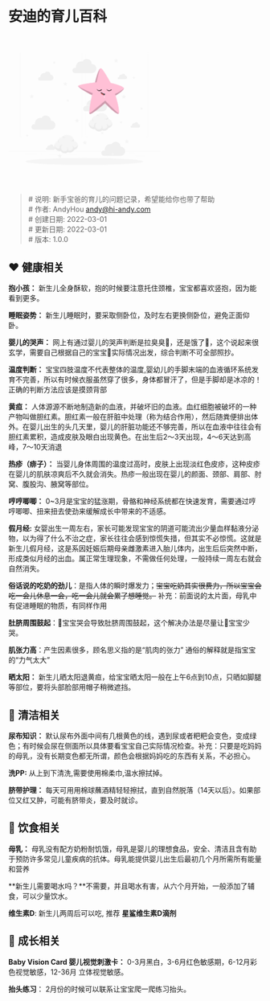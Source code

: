 # 安迪的育儿百科

<svg width="60%" height="60%" class="animated" id="freepik_stories-sleeping-baby" xmlns="http://www.w3.org/2000/svg" viewBox="0 0 500 500" version="1.1" xmlns:xlink="http://www.w3.org/1999/xlink" xmlns:svgjs="http://svgjs.com/svgjs"><style>svg#freepik_stories-sleeping-baby:not(.animated) .animable {opacity: 0;}svg#freepik_stories-sleeping-baby.animated #freepik--background-complete--inject-41 {animation: 1.5s Infinite  linear floating;animation-delay: 0s;}svg#freepik_stories-sleeping-baby.animated #freepik--Space--inject-41 {animation: 1s 1 forwards cubic-bezier(.36,-0.01,.5,1.38) slideDown;animation-delay: 0s;}svg#freepik_stories-sleeping-baby.animated #freepik--Star--inject-41 {animation: 1.5s Infinite  linear floating;animation-delay: 0s;}svg#freepik_stories-sleeping-baby.animated #freepik--Moon--inject-41 {animation: 1s 1 forwards cubic-bezier(.36,-0.01,.5,1.38) slideLeft;animation-delay: 0s;}svg#freepik_stories-sleeping-baby.animated #freepik--Character--inject-41 {animation: 1s 1 forwards cubic-bezier(.36,-0.01,.5,1.38) slideDown;animation-delay: 0s;}            @keyframes floating {                0% {                    opacity: 1;                    transform: translateY(0px);                }                50% {                    transform: translateY(-10px);                }                100% {                    opacity: 1;                    transform: translateY(0px);                }            }                    @keyframes slideDown {                0% {                    opacity: 0;                    transform: translateY(-30px);                }                100% {                    opacity: 1;                    transform: translateY(0);                }            }                    @keyframes slideLeft {                0% {                    opacity: 0;                    transform: translateX(-30px);                }                100% {                    opacity: 1;                    transform: translateX(0);                }            }        </style><g id="freepik--background-complete--inject-41" class="animable" style="transform-origin: 250px 229.91px;"><rect y="382.4" width="500" height="0.25" style="fill: rgb(235, 235, 235); transform-origin: 250px 382.525px;" id="elv32i4svbl3q" class="animable"></rect><rect x="416.78" y="398.49" width="33.12" height="0.25" style="fill: rgb(235, 235, 235); transform-origin: 433.34px 398.615px;" id="elu9rfum9oaxd" class="animable"></rect><rect x="322.53" y="401.21" width="8.69" height="0.25" style="fill: rgb(235, 235, 235); transform-origin: 326.875px 401.335px;" id="el8ekxbw4jhcr" class="animable"></rect><rect x="396.59" y="389.21" width="19.19" height="0.25" style="fill: rgb(235, 235, 235); transform-origin: 406.185px 389.335px;" id="elv9a9i13jzo" class="animable"></rect><rect x="52.46" y="390.89" width="43.19" height="0.25" style="fill: rgb(235, 235, 235); transform-origin: 74.055px 391.015px;" id="el72n6dzr824c" class="animable"></rect><rect x="104.56" y="390.89" width="6.33" height="0.25" style="fill: rgb(235, 235, 235); transform-origin: 107.725px 391.015px;" id="elms4fnp3s33i" class="animable"></rect><rect x="131.47" y="395.11" width="93.68" height="0.25" style="fill: rgb(245, 245, 245); transform-origin: 178.31px 395.235px;" id="elst0pprrw0wq" class="animable"></rect><path d="M237,337.8H43.91a5.71,5.71,0,0,1-5.7-5.71V60.66A5.71,5.71,0,0,1,43.91,55H237a5.71,5.71,0,0,1,5.71,5.71V332.09A5.71,5.71,0,0,1,237,337.8ZM43.91,55.2a5.46,5.46,0,0,0-5.45,5.46V332.09a5.46,5.46,0,0,0,5.45,5.46H237a5.47,5.47,0,0,0,5.46-5.46V60.66A5.47,5.47,0,0,0,237,55.2Z" style="fill: rgb(235, 235, 235); transform-origin: 140.46px 196.4px;" id="elcd0vjtny7de" class="animable"></path><path d="M453.31,337.8H260.21a5.72,5.72,0,0,1-5.71-5.71V60.66A5.72,5.72,0,0,1,260.21,55h193.1A5.71,5.71,0,0,1,459,60.66V332.09A5.71,5.71,0,0,1,453.31,337.8ZM260.21,55.2a5.47,5.47,0,0,0-5.46,5.46V332.09a5.47,5.47,0,0,0,5.46,5.46h193.1a5.47,5.47,0,0,0,5.46-5.46V60.66a5.47,5.47,0,0,0-5.46-5.46Z" style="fill: rgb(235, 235, 235); transform-origin: 356.75px 196.4px;" id="elje26znblygq" class="animable"></path><path d="M210.58,117.08a8.82,8.82,0,0,1,11.35-8.45,18.45,18.45,0,0,1-.2-2.7,18.67,18.67,0,0,1,18.68-18.67,18.47,18.47,0,0,1,3.43.32,16.32,16.32,0,0,1,30.26,8.25l.28,0a15,15,0,1,1,0,30.08H219.15A8.81,8.81,0,0,1,210.58,117.08Z" style="fill: rgb(240, 240, 240); transform-origin: 250px 102.827px;" id="el15xfgei5hxf" class="animable"></path><path d="M305.59,389.21a8.82,8.82,0,0,1,11.35-8.45,18.62,18.62,0,0,1,21.91-21.05A16.31,16.31,0,0,1,369.11,368l.27,0a15,15,0,0,1,0,30.08H314.16A8.81,8.81,0,0,1,305.59,389.21Z" style="fill: rgb(240, 240, 240); transform-origin: 345.005px 374.965px;" id="elzqztjbq2d5k" class="animable"></path><path d="M75.69,303A8.79,8.79,0,0,1,87,294.51a18.66,18.66,0,0,1,18.47-21.38,18.49,18.49,0,0,1,3.44.32,16.32,16.32,0,0,1,30.26,8.25h.27a15,15,0,1,1,0,30.08H84.25v0A8.81,8.81,0,0,1,75.69,303Z" style="fill: rgb(240, 240, 240); transform-origin: 115.085px 288.697px;" id="elrrh3lmso8t8" class="animable"></path><path d="M245.85,242.94a8.82,8.82,0,0,1,11.35-8.45,18.45,18.45,0,0,1-.2-2.7,18.67,18.67,0,0,1,22.11-18.35,16.32,16.32,0,0,1,30.26,8.25l.27,0a15,15,0,1,1,0,30.08H254.42A8.81,8.81,0,0,1,245.85,242.94Z" style="fill: rgb(240, 240, 240); transform-origin: 285.265px 228.687px;" id="elifztivq9o8" class="animable"></path><path d="M97.78,144.81a5.63,5.63,0,0,1,5.63-5.62,5.82,5.82,0,0,1,1.62.23,10.92,10.92,0,0,1-.13-1.73,11.92,11.92,0,0,1,11.92-11.92,12.33,12.33,0,0,1,2.2.21,10.42,10.42,0,0,1,19.32,5.27h.17a9.6,9.6,0,1,1,0,19.2H103.25A5.64,5.64,0,0,1,97.78,144.81Z" style="fill: rgb(240, 240, 240); transform-origin: 122.95px 135.714px;" id="elml31w0s6m8k" class="animable"></path><path d="M359.54,142.7a3.44,3.44,0,0,1,3.44-3.45,3.53,3.53,0,0,1,1,.14,7.28,7.28,0,0,1,8.57-8.23,6.38,6.38,0,0,1,11.84,3.22h.11a5.88,5.88,0,0,1,0,11.76h-21.6A3.44,3.44,0,0,1,359.54,142.7Z" style="fill: rgb(240, 240, 240); transform-origin: 374.956px 137.11px;" id="el2ok8saiyyv" class="animable"></path><path d="M123,375.24a3.44,3.44,0,0,1,3.45-3.44,3.64,3.64,0,0,1,1,.14,7.28,7.28,0,0,1,7.22-8.36,6.72,6.72,0,0,1,1.35.13,6.38,6.38,0,0,1,11.83,3.22h.11a5.88,5.88,0,1,1,0,11.76H126.3A3.44,3.44,0,0,1,123,375.24Z" style="fill: rgb(240, 240, 240); transform-origin: 138.42px 369.668px;" id="el65r2nrnsg5g" class="animable"></path><path d="M402.05,302.2a3.45,3.45,0,0,1,3.45-3.45,3.21,3.21,0,0,1,1,.15,7.45,7.45,0,0,1-.08-1.06,7.28,7.28,0,0,1,8.65-7.18,6.38,6.38,0,0,1,11.84,3.23h.1a5.89,5.89,0,1,1,0,11.77H405.4A3.44,3.44,0,0,1,402.05,302.2Z" style="fill: rgb(240, 240, 240); transform-origin: 417.596px 296.622px;" id="ellfxy3h0wu2m" class="animable"></path><polygon points="187.34 154.05 189.55 158.52 194.49 159.24 190.92 162.72 191.76 167.64 187.34 165.32 182.93 167.64 183.77 162.72 180.2 159.24 185.14 158.52 187.34 154.05" style="fill: rgb(245, 245, 245); transform-origin: 187.345px 160.845px;" id="elx46m495n0l" class="animable"></polygon><polygon points="380.03 196.2 382.24 200.67 387.18 201.39 383.61 204.87 384.45 209.79 380.03 207.47 375.61 209.79 376.46 204.87 372.88 201.39 377.82 200.67 380.03 196.2" style="fill: rgb(245, 245, 245); transform-origin: 380.03px 202.995px;" id="el91t7357pbcl" class="animable"></polygon><polygon points="273.23 167.23 275.44 171.7 280.38 172.42 276.8 175.9 277.65 180.82 273.23 178.5 268.81 180.82 269.66 175.9 266.08 172.42 271.02 171.7 273.23 167.23" style="fill: rgb(245, 245, 245); transform-origin: 273.23px 174.025px;" id="elgplrk0ghn1n" class="animable"></polygon><polygon points="389.72 343.46 391.93 347.94 396.87 348.66 393.3 352.14 394.14 357.06 389.72 354.74 385.31 357.06 386.15 352.14 382.58 348.66 387.51 347.94 389.72 343.46" style="fill: rgb(245, 245, 245); transform-origin: 389.725px 350.26px;" id="elyhd4w30m0vf" class="animable"></polygon><polygon points="251.64 347.4 253.85 351.88 258.79 352.6 255.22 356.08 256.06 361 251.64 358.67 247.23 361 248.07 356.08 244.5 352.6 249.44 351.88 251.64 347.4" style="fill: rgb(245, 245, 245); transform-origin: 251.645px 354.2px;" id="elruywbn9u32" class="animable"></polygon><polygon points="168.92 391.23 171.13 395.7 176.07 396.42 172.49 399.9 173.34 404.82 168.92 402.5 164.5 404.82 165.35 399.9 161.77 396.42 166.71 395.7 168.92 391.23" style="fill: rgb(245, 245, 245); transform-origin: 168.92px 398.025px;" id="elmo2es5z9tn8" class="animable"></polygon><polygon points="225.74 275.25 227.95 279.72 232.88 280.44 229.31 283.92 230.16 288.84 225.74 286.52 221.32 288.84 222.16 283.92 218.59 280.44 223.53 279.72 225.74 275.25" style="fill: rgb(245, 245, 245); transform-origin: 225.735px 282.045px;" id="ellmvcao7h6l" class="animable"></polygon><polygon points="76.62 195.24 78.83 199.71 83.77 200.43 80.2 203.91 81.04 208.83 76.62 206.51 72.21 208.83 73.05 203.91 69.48 200.43 74.42 199.71 76.62 195.24" style="fill: rgb(245, 245, 245); transform-origin: 76.625px 202.035px;" id="ellaidkf52all" class="animable"></polygon><polygon points="354.44 77.61 356.64 82.08 361.58 82.8 358.01 86.29 358.85 91.2 354.44 88.88 350.02 91.2 350.86 86.29 347.29 82.8 352.23 82.08 354.44 77.61" style="fill: rgb(245, 245, 245); transform-origin: 354.435px 84.405px;" id="el8qibyqnw053" class="animable"></polygon><polygon points="150.58 86.05 152.03 88.98 155.26 89.45 152.92 91.73 153.47 94.95 150.58 93.43 147.69 94.95 148.25 91.73 145.91 89.45 149.14 88.98 150.58 86.05" style="fill: rgb(245, 245, 245); transform-origin: 150.585px 90.5px;" id="elsrvsnqoz1f" class="animable"></polygon><polygon points="310.67 121.88 312.12 124.81 315.35 125.28 313.01 127.56 313.56 130.78 310.67 129.25 307.78 130.78 308.33 127.56 306 125.28 309.23 124.81 310.67 121.88" style="fill: rgb(245, 245, 245); transform-origin: 310.675px 126.33px;" id="elq3bnaludvym" class="animable"></polygon><polygon points="412.81 136.26 414.26 139.19 417.49 139.66 415.15 141.94 415.71 145.16 412.81 143.64 409.92 145.16 410.48 141.94 408.14 139.66 411.37 139.19 412.81 136.26" style="fill: rgb(245, 245, 245); transform-origin: 412.815px 140.71px;" id="elt0pv8og3xbh" class="animable"></polygon><polygon points="438.23 237.88 439.68 240.81 442.91 241.28 440.57 243.56 441.12 246.78 438.23 245.26 435.34 246.78 435.89 243.56 433.55 241.28 436.79 240.81 438.23 237.88" style="fill: rgb(245, 245, 245); transform-origin: 438.23px 242.33px;" id="ella5evnd76mk" class="animable"></polygon><polygon points="308.91 318.19 310.36 321.12 313.59 321.59 311.25 323.87 311.8 327.09 308.91 325.57 306.02 327.09 306.57 323.87 304.23 321.59 307.46 321.12 308.91 318.19" style="fill: rgb(245, 245, 245); transform-origin: 308.91px 322.64px;" id="el9sp4kk0tkbr" class="animable"></polygon><polygon points="261.69 226.55 263.13 229.48 266.37 229.95 264.03 232.23 264.58 235.45 261.69 233.93 258.8 235.45 259.35 232.23 257.01 229.95 260.24 229.48 261.69 226.55" style="fill: rgb(245, 245, 245); transform-origin: 261.69px 231px;" id="elnogh5nzmpeg" class="animable"></polygon><polygon points="343.48 386.95 344.93 389.88 348.16 390.35 345.82 392.63 346.37 395.85 343.48 394.33 340.59 395.85 341.14 392.63 338.8 390.35 342.03 389.88 343.48 386.95" style="fill: rgb(245, 245, 245); transform-origin: 343.48px 391.4px;" id="elg3vx5t0dsxb" class="animable"></polygon><polygon points="370.42 282.78 371.86 285.71 375.09 286.18 372.75 288.46 373.31 291.68 370.42 290.16 367.52 291.68 368.08 288.46 365.74 286.18 368.97 285.71 370.42 282.78" style="fill: rgb(245, 245, 245); transform-origin: 370.415px 287.23px;" id="el5mdy16viown" class="animable"></polygon><polygon points="195.33 211.35 196.77 214.28 200 214.75 197.67 217.03 198.22 220.25 195.33 218.73 192.44 220.25 192.99 217.03 190.65 214.75 193.88 214.28 195.33 211.35" style="fill: rgb(245, 245, 245); transform-origin: 195.325px 215.8px;" id="el7hu0wdf8do" class="animable"></polygon><polygon points="61.68 326.49 63.13 329.41 66.36 329.88 64.02 332.16 64.57 335.38 61.68 333.86 58.79 335.38 59.34 332.16 57 329.88 60.24 329.41 61.68 326.49" style="fill: rgb(245, 245, 245); transform-origin: 61.68px 330.935px;" id="elbtrhltax91o" class="animable"></polygon></g><g id="freepik--Shadow--inject-41" class="animable" style="transform-origin: 250px 416.24px;"><ellipse id="freepik--path--inject-41" cx="250" cy="416.24" rx="193.89" ry="11.32" style="fill: rgb(245, 245, 245); transform-origin: 250px 416.24px;" class="animable"></ellipse></g><g id="freepik--Space--inject-41" class="animable" style="transform-origin: 250.941px 245.505px;"><path d="M444.68,211q0,6.6-.44,13.34c-3.39,48.14-26.52,99.69-72.15,132.78a168.15,168.15,0,0,1-14.92,9.68c-35.58,20.54-82.57,30.71-141.92,22.78-115.77-15.46-159.73-98.17-158-160.21,1-36.25,17.59-65.45,44.55-70.05C147,151.55,138.8,178,194,178q5.55,0,12-.36c31.78-1.86,48.28-29.62,71.94-51.7,17.11-16,38-29,71.07-27h0a149.08,149.08,0,0,1,31.79,5.65C422,116.16,444.43,160.47,444.68,211Z" style="fill: rgb(38, 50, 56); transform-origin: 250.941px 245.505px;" id="elxduf2w9kjpc" class="animable"></path><g id="elzz46d2jnlif"><path d="M372.09,359.15a168.15,168.15,0,0,1-14.92,9.68c-8.4-6.94-16.73-14-25.91-19.84-12-7.66-25.59-13.78-39.73-16.12-12.8-2.12-27.08-1.14-37.87-9.6-14.53-11.4-10.53-34.65-19.5-50.79-5.75-10.34-16.64-17-28-20.34S182.8,248.48,171,248c-38.33-1.45-77.67-4.61-113.74-16.63,1-36.25,17.59-65.45,44.55-70.05C147,153.62,138.8,180,194,180.08c28.28,13,58.47,23.18,84.72,39.82,12.78,8.1,24.82,18,32.69,30.9s11.09,29.29,5.8,43.47c-.56,1.51-1.22,3-1.85,4.53-1.43,3.41-2.72,6.85-2.47,10.48.48,6.89,6.25,12.06,11.67,16.33A546.9,546.9,0,0,0,372.09,359.15Z" style="fill: rgb(255, 255, 255); isolation: isolate; opacity: 0.2; transform-origin: 214.675px 264.371px;" class="animable" id="elk7qmi3uhyp9"></path></g><g id="elldqqnvm15fe"><path d="M444.68,213q0,6.6-.44,13.34a60.48,60.48,0,0,1-12-6c-11.17-7.17-20.47-17-31.67-24.1-8-5.12-17.1-9.21-26.55-10.78-8.55-1.41-18.1-.76-25.31-6.41-9.7-7.62-7-23.16-13-33.94-3.84-6.91-11.12-11.39-18.71-13.6s-15.61-2.44-23.52-2.74c-5.15-.2-10.32-.44-15.5-.76,17.11-16,38-29,71.07-27.05h0a165.75,165.75,0,0,1,16.39,9c8.54,5.41,16.59,12,21.85,20.65s7.41,19.57,3.88,29.05c-.38,1-.82,2-1.24,3a15.67,15.67,0,0,0-1.65,7c.32,4.6,4.18,8.06,7.8,10.91A367.38,367.38,0,0,0,444.68,213Z" style="fill: rgb(255, 255, 255); isolation: isolate; opacity: 0.2; transform-origin: 361.33px 163.553px;" class="animable" id="eln5lahfvgayf"></path></g><g id="el7ccjvdgytog"><path d="M79.86,281.45a3.81,3.81,0,1,0-4.49,3A3.81,3.81,0,0,0,79.86,281.45Z" style="fill: rgb(255, 255, 255); isolation: isolate; opacity: 0.2; transform-origin: 76.1216px 280.715px;" class="animable" id="eljnfbznayy8r"></path></g><g id="elbnlpy110ug"><path d="M78,281.07a1.9,1.9,0,1,0-2.25,1.48A1.91,1.91,0,0,0,78,281.07Z" style="fill: rgb(255, 255, 255); isolation: isolate; opacity: 0.2; transform-origin: 76.1384px 280.689px;" class="animable" id="eltrxs2vslmt"></path></g><g id="elrz0x22giujk"><path d="M107.17,184.74a3.81,3.81,0,1,0-4.49,3A3.81,3.81,0,0,0,107.17,184.74Z" style="fill: rgb(255, 255, 255); isolation: isolate; opacity: 0.2; transform-origin: 103.432px 184.005px;" class="animable" id="elgvbwl8nf1hb"></path></g><g id="el43w1ui9k5w1"><path d="M105.3,184.36a1.9,1.9,0,1,0-2.24,1.48A1.91,1.91,0,0,0,105.3,184.36Z" style="fill: rgb(255, 255, 255); isolation: isolate; opacity: 0.2; transform-origin: 103.439px 183.977px;" class="animable" id="elb6ujn0km67j"></path></g><g id="el5qt5ou0k71a"><path d="M365,300.74a3.81,3.81,0,1,0-4.49,3A3.81,3.81,0,0,0,365,300.74Z" style="fill: rgb(255, 255, 255); isolation: isolate; opacity: 0.2; transform-origin: 361.262px 300.005px;" class="animable" id="elohjri3dk15h"></path></g><g id="elqnm0742hdab"><path d="M363.16,300.36a1.9,1.9,0,1,0-2.24,1.49A1.89,1.89,0,0,0,363.16,300.36Z" style="fill: rgb(255, 255, 255); isolation: isolate; opacity: 0.2; transform-origin: 361.297px 299.989px;" class="animable" id="eltmjetwgfjqc"></path></g><g id="elwa2lbl3gdvl"><path d="M262.18,241.1a3.81,3.81,0,1,0-4.49,3A3.81,3.81,0,0,0,262.18,241.1Z" style="fill: rgb(255, 255, 255); isolation: isolate; opacity: 0.2; transform-origin: 258.442px 240.365px;" class="animable" id="elug5it1hh8g"></path></g><g id="eldt6ke2v8iie"><path d="M260.31,240.72a1.9,1.9,0,1,0-2.24,1.48A1.91,1.91,0,0,0,260.31,240.72Z" style="fill: rgb(255, 255, 255); isolation: isolate; opacity: 0.2; transform-origin: 258.449px 240.337px;" class="animable" id="elhr3phhg8tn"></path></g><g id="elhtw4gtf28ze"><path d="M205.09,341.31a3.81,3.81,0,1,0-4.5,3A3.81,3.81,0,0,0,205.09,341.31Z" style="fill: rgb(255, 255, 255); isolation: isolate; opacity: 0.2; transform-origin: 201.351px 340.577px;" class="animable" id="eldzni5p3ecw6"></path></g><g id="elzots1lglgo"><path d="M203.22,340.93a1.9,1.9,0,1,0-2.25,1.48A1.91,1.91,0,0,0,203.22,340.93Z" style="fill: rgb(255, 255, 255); isolation: isolate; opacity: 0.2; transform-origin: 201.358px 340.549px;" class="animable" id="elsgultjncs9"></path></g><g id="elrd6rbtax5h"><path d="M155.21,229.44a3.81,3.81,0,1,0-4.49,3A3.81,3.81,0,0,0,155.21,229.44Z" style="fill: rgb(255, 255, 255); isolation: isolate; opacity: 0.2; transform-origin: 151.472px 228.705px;" class="animable" id="el42npx182j8d"></path></g><g id="elxnesil3pcs"><path d="M153.35,229.06a1.91,1.91,0,1,0-2.25,1.48A1.91,1.91,0,0,0,153.35,229.06Z" style="fill: rgb(255, 255, 255); isolation: isolate; opacity: 0.2; transform-origin: 151.481px 228.668px;" class="animable" id="elqvttdud5asb"></path></g><g id="elwmuq9rp2kn"><path d="M320.6,364.12a3.81,3.81,0,1,0-4.49,3A3.81,3.81,0,0,0,320.6,364.12Z" style="fill: rgb(255, 255, 255); isolation: isolate; opacity: 0.2; transform-origin: 316.862px 363.385px;" class="animable" id="elv0vhgswmdh"></path></g><g id="elr3tnjmk3w49"><path d="M318.74,363.74a1.9,1.9,0,1,0-2.25,1.49A1.9,1.9,0,0,0,318.74,363.74Z" style="fill: rgb(255, 255, 255); isolation: isolate; opacity: 0.2; transform-origin: 316.876px 363.37px;" class="animable" id="el1gm6zrvkfm"></path></g><g id="el01xkuumcnew2"><path d="M382.49,134.92a3.81,3.81,0,1,0-4.49,3A3.82,3.82,0,0,0,382.49,134.92Z" style="fill: rgb(255, 255, 255); isolation: isolate; opacity: 0.2; transform-origin: 378.752px 134.184px;" class="animable" id="elmuysuetzv1c"></path></g><g id="el3z9ssps2ikx"><path d="M380.63,134.54a1.9,1.9,0,1,0-2.25,1.48A1.91,1.91,0,0,0,380.63,134.54Z" style="fill: rgb(255, 255, 255); isolation: isolate; opacity: 0.2; transform-origin: 378.768px 134.159px;" class="animable" id="el5vtxjh4h13x"></path></g><g id="ela235y1rtlpb"><path d="M426.75,268.09a3.81,3.81,0,1,0-4.49,3A3.81,3.81,0,0,0,426.75,268.09Z" style="fill: rgb(255, 255, 255); isolation: isolate; opacity: 0.2; transform-origin: 423.012px 267.355px;" class="animable" id="elo8a32f2s5zn"></path></g><g id="eloze4908l3nh"><path d="M424.88,267.71a1.9,1.9,0,1,0-2.24,1.49A1.89,1.89,0,0,0,424.88,267.71Z" style="fill: rgb(255, 255, 255); isolation: isolate; opacity: 0.2; transform-origin: 423.017px 267.339px;" class="animable" id="elmm4s9qd8j"></path></g><g id="el1g611v7rqok"><path d="M113.15,332.27a2.31,2.31,0,1,0-2.72,1.8A2.31,2.31,0,0,0,113.15,332.27Z" style="fill: rgb(255, 255, 255); isolation: isolate; opacity: 0.2; transform-origin: 110.887px 331.806px;" class="animable" id="eldn0pf6w2m7u"></path></g><g id="eldm2xqjo3e06"><path d="M112,332a1.15,1.15,0,1,0-1.36.9A1.16,1.16,0,0,0,112,332Z" style="fill: rgb(255, 255, 255); isolation: isolate; opacity: 0.2; transform-origin: 110.872px 331.773px;" class="animable" id="elyqj0rxlxpi"></path></g><g id="elozxvu9wa2ug"><path d="M222.65,204.8a2.31,2.31,0,1,0-2.73,1.8A2.31,2.31,0,0,0,222.65,204.8Z" style="fill: rgb(255, 255, 255); isolation: isolate; opacity: 0.2; transform-origin: 220.387px 204.338px;" class="animable" id="elgfb6poav18m"></path></g><g id="elx9ncoo0pwig"><path d="M221.52,204.57a1.16,1.16,0,1,0-1.37.9A1.17,1.17,0,0,0,221.52,204.57Z" style="fill: rgb(255, 255, 255); isolation: isolate; opacity: 0.2; transform-origin: 220.384px 204.333px;" class="animable" id="elt4zz7n72djb"></path></g><g id="el7star8h6klh"><path d="M266.76,361.63a2.31,2.31,0,1,0-2.72,1.8A2.32,2.32,0,0,0,266.76,361.63Z" style="fill: rgb(255, 255, 255); isolation: isolate; opacity: 0.2; transform-origin: 264.497px 361.165px;" class="animable" id="elwfiw2rv0tcm"></path></g><g id="eljnapc7trha"><path d="M265.63,361.4a1.15,1.15,0,0,0-2.26-.46,1.15,1.15,0,1,0,2.26.46Z" style="fill: rgb(255, 255, 255); isolation: isolate; opacity: 0.2; transform-origin: 264.5px 361.17px;" class="animable" id="elnpacz4r3f5"></path></g><g id="el4hi87esqhxa"><path d="M230.86,291.17a2.31,2.31,0,1,0-2.73,1.8A2.31,2.31,0,0,0,230.86,291.17Z" style="fill: rgb(255, 255, 255); isolation: isolate; opacity: 0.2; transform-origin: 228.597px 290.708px;" class="animable" id="el1x4ihu2nzbh"></path></g><g id="ellobqmweost"><path d="M229.73,290.94a1.16,1.16,0,1,0-1.37.9A1.17,1.17,0,0,0,229.73,290.94Z" style="fill: rgb(255, 255, 255); isolation: isolate; opacity: 0.2; transform-origin: 228.594px 290.703px;" class="animable" id="elu8lvxs491fd"></path></g><g id="elm8uwnqpq0gq"><path d="M310.41,198a2.31,2.31,0,1,0-2.73,1.8A2.31,2.31,0,0,0,310.41,198Z" style="fill: rgb(255, 255, 255); isolation: isolate; opacity: 0.2; transform-origin: 308.147px 197.538px;" class="animable" id="elf3yngpxso8j"></path></g><g id="el9zruxzhfld9"><path d="M309.28,197.79a1.16,1.16,0,1,0-1.37.9A1.17,1.17,0,0,0,309.28,197.79Z" style="fill: rgb(255, 255, 255); isolation: isolate; opacity: 0.2; transform-origin: 308.144px 197.553px;" class="animable" id="el15zsiwbbg6m"></path></g><g id="elgcrlyavowx"><path d="M382.93,221.79a2.31,2.31,0,1,0-2.73,1.8A2.32,2.32,0,0,0,382.93,221.79Z" style="fill: rgb(255, 255, 255); isolation: isolate; opacity: 0.2; transform-origin: 380.667px 221.327px;" class="animable" id="elpx9sk7vd2oc"></path></g><g id="el9xqdstdnmo"><path d="M381.8,221.56a1.16,1.16,0,1,0-1.37.9A1.17,1.17,0,0,0,381.8,221.56Z" style="fill: rgb(255, 255, 255); isolation: isolate; opacity: 0.2; transform-origin: 380.664px 221.323px;" class="animable" id="el6rew3rnytod"></path></g><g id="el5iksom3vy0p"><path d="M391.46,331.12a2.31,2.31,0,1,0-2.72,1.8A2.3,2.3,0,0,0,391.46,331.12Z" style="fill: rgb(255, 255, 255); isolation: isolate; opacity: 0.2; transform-origin: 389.197px 330.657px;" class="animable" id="el2edhdj2c4xb"></path></g><g id="elx68vklq13te"><path d="M390.33,330.89a1.15,1.15,0,0,0-2.26-.46,1.15,1.15,0,1,0,2.26.46Z" style="fill: rgb(255, 255, 255); isolation: isolate; opacity: 0.2; transform-origin: 389.2px 330.66px;" class="animable" id="elb1ywt6u6r"></path></g><g id="elhvcexoxxqcj"><path d="M162.84,279.4a2.31,2.31,0,1,0-2.72,1.8A2.3,2.3,0,0,0,162.84,279.4Z" style="fill: rgb(255, 255, 255); isolation: isolate; opacity: 0.2; transform-origin: 160.577px 278.937px;" class="animable" id="elos63wahfrpo"></path></g><g id="el7msm7amb18u"><path d="M161.71,279.17a1.15,1.15,0,1,0-2.26-.46,1.17,1.17,0,0,0,.9,1.36A1.14,1.14,0,0,0,161.71,279.17Z" style="fill: rgb(255, 255, 255); isolation: isolate; opacity: 0.2; transform-origin: 160.582px 278.94px;" class="animable" id="elmvg1xcbo7h"></path></g><g id="elnz2c56laq1"><path d="M289.83,144.67a2.31,2.31,0,1,0-2.72,1.8A2.31,2.31,0,0,0,289.83,144.67Z" style="fill: rgb(255, 255, 255); isolation: isolate; opacity: 0.2; transform-origin: 287.567px 144.206px;" class="animable" id="eld4xsrqr4qxh"></path></g><g id="el5s4gynh369k"><path d="M288.7,144.44a1.15,1.15,0,0,0-2.26-.46,1.15,1.15,0,1,0,2.26.46Z" style="fill: rgb(255, 255, 255); isolation: isolate; opacity: 0.2; transform-origin: 287.57px 144.21px;" class="animable" id="eliwovhald5kp"></path></g><g id="elk42g77v1h2s"><path d="M433.29,182.42a2.31,2.31,0,1,0-2.72,1.8A2.31,2.31,0,0,0,433.29,182.42Z" style="fill: rgb(255, 255, 255); isolation: isolate; opacity: 0.2; transform-origin: 431.027px 181.956px;" class="animable" id="elek9bgyw04f6"></path></g><g id="elrgnr14elqo"><path d="M432.16,182.19a1.15,1.15,0,0,0-.9-1.36,1.17,1.17,0,0,0-1.36.9,1.15,1.15,0,0,0,2.26.46Z" style="fill: rgb(255, 255, 255); isolation: isolate; opacity: 0.2; transform-origin: 431.03px 181.961px;" class="animable" id="elw43nb6gl5oj"></path></g></g><g id="freepik--Star--inject-41" class="animable" style="transform-origin: 304.872px 185.25px;"><path d="M305.17,110.21c-9.17-2.47-19.78,46.33-19.78,46.33s-52.49,6.17-55.74,11.3,45.68,30.65,45.68,30.65-11.09,53.8-8.13,61S318,224.94,318,224.94s36.6,38.33,44.15,34.33S352.79,200,352.79,200s31.61-19.62,27-25.47c-6.95-8.73-42.94-16.33-42.94-16.33S311.74,112,305.17,110.21Z" style="fill: #FF81AE; transform-origin: 304.872px 185.222px;" id="elc1uzt24puud" class="animable"></path><g id="elhxyy0krqn3t"><path d="M275.32,198.49a.59.59,0,0,1,0,.13,1.16,1.16,0,0,0,0,.18c-.76,3.67-8,39.52-8.54,54.75a17.4,17.4,0,0,0,.47,6c3,7.24,50.83-34.59,50.83-34.59s36.6,38.34,44.14,34.33a3.23,3.23,0,0,0,1.41-2C367,246.34,352.8,200,352.8,200s25.15-15.61,27.27-23.12a2.46,2.46,0,0,0-.32-2.34c-7-8.74-42.94-16.34-42.94-16.34s-25.07-46.21-31.64-48c-1.18-.32-2.37.2-3.57,1.37-8.15,7.86-16.22,45-16.22,45s-52.47,6.17-55.73,11.3S275.32,198.49,275.32,198.49Z" style="fill: rgb(255, 255, 255); opacity: 0.5; transform-origin: 304.863px 185.25px;" class="animable" id="elipdbotoh6k"></path></g><path d="M338.7,179.27s-7.53,8.9-15.78-1c0,0,5.13,12.79,17,2.53Z" id="eldy84z3vsssq" class="animable" style="transform-origin: 331.42px 181.528px;"></path><path d="M306.36,179.23s-7.54,8.91-15.79-1c0,0,5.13,12.79,17,2.52Z" id="el3b67t1n0oxd" class="animable" style="transform-origin: 299.07px 181.486px;"></path><g id="elgq31op2q148"><path d="M352.8,200s25.15-15.61,27.27-23.12c-5.69,4.74-14.74,10.81-29,17.59Z" style="opacity: 0.2; transform-origin: 365.57px 188.44px;" class="animable" id="eldngh6ekgokj"></path></g><g id="elxv7whc5bgx"><path d="M290.48,155.43s6-32.16,11.12-43.85c-8.15,7.86-16.22,45-16.22,45Z" style="opacity: 0.2; transform-origin: 293.49px 134.08px;" class="animable" id="eli2w3peap12e"></path></g><g id="el3gbugj974m5"><path d="M266.72,253.55a17.4,17.4,0,0,0,.47,6c3,7.24,50.83-34.59,50.83-34.59s36.6,38.34,44.14,34.33a3.23,3.23,0,0,0,1.41-2l-1.14.34c-4.54-.15-43.93-41.4-43.93-41.4s-46,40.09-48.9,40.06C268.22,256.22,267.29,255.25,266.72,253.55Z" style="opacity: 0.2; transform-origin: 315.105px 238.311px;" class="animable" id="elcvasyppgzql"></path></g><g id="elyfw1ls3sg7"><path d="M275.32,198.49a.59.59,0,0,1,0,.13c1.16-4.26,1.94-6.94,1.94-6.94s-45.47-18.06-47.59-23.84C226.4,173,275.32,198.49,275.32,198.49Z" style="opacity: 0.2; transform-origin: 253.387px 183.23px;" class="animable" id="elr9fq7qs65u"></path></g><path d="M318.31,194.41c-1.14,2.35-2.09,4.75-2.09,4.75-.49-.1-1-.21-1.49-.33-6.74-1.53-9.36-4.48-10.23-7.26a8.46,8.46,0,0,1-.28-3.37A30.38,30.38,0,0,0,318.31,194.41Z" style="fill: rgb(38, 50, 56); transform-origin: 311.235px 193.68px;" id="elsf4fk3ee5t" class="animable"></path><path d="M314.73,198.83c-6.74-1.53-9.36-4.47-10.22-7.26a22.46,22.46,0,0,1,7.15,3.18A8.37,8.37,0,0,1,314.73,198.83Z" style="fill: rgb(222, 87, 83); transform-origin: 309.62px 195.2px;" id="eluviybuj6kk" class="animable"></path><path d="M314.24,198.71c2.5,1.6-.11,9,2,8.81,1.23-.14.22-2.25-.08-4.45-.2-1.51.58-3.13.09-3.91A1.39,1.39,0,0,0,314.24,198.71Z" style="fill: rgb(255, 255, 255); transform-origin: 315.538px 202.99px;" id="elzrlxistg4re" class="animable"></path></g><g id="freepik--cloud-2--inject-41" class="animable" style="transform-origin: 303.146px 287.159px;"><path d="M275.7,277A14.7,14.7,0,0,1,289,265.15a22.92,22.92,0,0,1,40.35,11.69,14.69,14.69,0,0,1,.54,28.94,16.62,16.62,0,0,1-21.47,7.7,14.67,14.67,0,0,1-23.1-4.08A16.95,16.95,0,0,1,275.7,277Z" style="fill: rgb(245, 245, 245); transform-origin: 303.306px 287.159px;" id="elo8opc5tflma" class="animable"></path><path d="M329.27,276.27a22.43,22.43,0,0,0-1.51-5.36s-2.51,5.89-10.36,4.85A11.71,11.71,0,0,0,329.27,276.27Z" style="fill: rgb(235, 235, 235); transform-origin: 323.335px 274.277px;" id="el4ftagqd3xbt" class="animable"></path><path d="M300,267.88s-2.83-4.5-7.45-6.15a22.83,22.83,0,0,0-3.53,3.42S296,264.22,300,267.88Z" style="fill: rgb(235, 235, 235); transform-origin: 294.51px 264.805px;" id="el6peueg9zfwg" class="animable"></path><path d="M281.82,283.21s-4.54-.86-4.51-10.61A14.88,14.88,0,0,0,275.7,277S276.63,283,281.82,283.21Z" style="fill: rgb(235, 235, 235); transform-origin: 278.76px 277.905px;" id="eldweewwullsc" class="animable"></path><path d="M264.5,292.9a16.91,16.91,0,0,0,20.83,16.5,14.67,14.67,0,0,0,23.1,4.08,16.62,16.62,0,0,0,21.47-7.7,14.7,14.7,0,0,0,11.88-14.43,14.22,14.22,0,0,0-.21-2.45c-.88,5.32-5.14,9.72-12.44,9.81,0,0-2.17-5-6.33-5.41a10.85,10.85,0,0,1,3.08,7.28c-.11,4.2-7.45,10.93-16.54,7.37,0,0,1.52-6.78-3.09-10.91,0,0,2.23,4.75.69,9.11s-13.61,7.9-19.15,0,1.81-18,1.81-18-7.88.81-8.4,14.06c0,0-15.13,1.83-16.09-13.84A16.91,16.91,0,0,0,264.5,292.9Z" style="fill: rgb(235, 235, 235); transform-origin: 303.14px 302.791px;" id="el2vd4re2r3gl" class="animable"></path></g><g id="freepik--Moon--inject-41" class="animable" style="transform-origin: 247.979px 264.588px;"><path d="M100.49,243.8a151.81,151.81,0,0,0,295.82,61.4,137.3,137.3,0,0,1-198-187.6A151.78,151.78,0,0,0,100.49,243.8Z" style="fill: rgb(38, 50, 56); transform-origin: 247.979px 264.588px;" id="elw8jybw71xat" class="animable"></path><g id="elz4n8rwnbu2h"><path d="M100.49,243.8a151.81,151.81,0,0,0,295.82,61.4,137.3,137.3,0,0,1-198-187.6,151.95,151.95,0,0,0-97.8,126.2Z" style="fill: rgb(255, 255, 255); opacity: 0.6; transform-origin: 247.979px 264.588px;" class="animable" id="elyyyrjk0j5ie"></path></g><g id="elpw2r66cnobp"><path d="M131.75,321.45a152.49,152.49,0,0,0,49.5,53.49,10.93,10.93,0,0,1,19,10.64,150.91,150.91,0,0,0,36.77,11.76,5.45,5.45,0,0,1,10.61,1.56l1,.11A151.37,151.37,0,0,0,303,395a5.46,5.46,0,1,1,8.75-3.75,5.52,5.52,0,0,1-.31,1.29,152.08,152.08,0,0,0,47.34-25.37,151.19,151.19,0,0,0,37.52-61.93,137.3,137.3,0,0,1-198-187.6,152.47,152.47,0,0,0-41.07,23.2A151.09,151.09,0,0,0,113.68,232q-.6,5.7-.78,11.35a10.93,10.93,0,1,1,2.81,21.06,10.65,10.65,0,0,1-2-.42,150.78,150.78,0,0,0,13.8,49.08,5.46,5.46,0,1,1,4.29,8.34ZM333.89,356a7.93,7.93,0,1,1,7.05,8.73A7.94,7.94,0,0,1,333.89,356Zm-84,8a10.94,10.94,0,1,1,9.72,12A10.93,10.93,0,0,1,249.93,364Zm-72.44-36.45a5.47,5.47,0,1,1,4.86,6A5.47,5.47,0,0,1,177.49,327.53ZM136.61,221.44a5.47,5.47,0,1,1,4.86,6A5.47,5.47,0,0,1,136.61,221.44Zm6.93,58.8a7.94,7.94,0,1,1,7.05,8.73A7.94,7.94,0,0,1,143.54,280.24Zm2.76-98.32a7.94,7.94,0,1,1,8.73-7.06A7.94,7.94,0,0,1,146.3,181.92Z" style="fill: rgb(255, 255, 255); opacity: 0.3; transform-origin: 254.6px 258.761px;" class="animable" id="eln61ph2br71m"></path></g></g><g id="freepik--Character--inject-41" class="animable" style="transform-origin: 213.416px 283.956px;"><path d="M123.64,259.57c-7.12-29.63,16.9-31.61,16.9-31.61,3.25-12,13.48-16.13,22.55-15.23,15.3-7.07,22.31,3.7,22.31,3.7,24-8.4,28,10.66,28,10.66,23.73,5.61,15.29,32.42,15.29,32.42,14.48,26.81-8.23,34.88-8.23,34.88-.11,16.9-16.45,23.14-27.36,20-.81.48-1.65,1-2.51,1.41-29.81,15.81-36.17-3.53-36.17-3.53-25.39,1.95-24.32-17.48-24.32-17.48C108.6,283.32,123.64,259.57,123.64,259.57Z" style="fill: rgb(245, 245, 245); transform-origin: 176.021px 266.17px;" id="elj1l9avwaps" class="animable"></path><path d="M133.59,259.41s7.52-.92,12.66,10.94A19.88,19.88,0,0,1,143.49,291s5.78,1.57,10-4.29c0,0,12.85,20.34-7.78,25.38a37.37,37.37,0,0,0,8.7.25s6.36,19.34,36.17,3.53c.86-.45,1.7-.93,2.51-1.41,10.9,3.1,27.25-3.14,27.36-20,0,0,22.71-8.07,8.22-34.88,0,0,4.53-14.38-2.37-24.28.85,6.6-.3,15.83-11.25,21.18-18.37,9-57-32.09-57-32.09s-7.05-.12-12,3.17c0,0,4-1.36,6.94,6.3s-8.38,27-8.38,27S138.53,257,133.59,259.41Z" style="fill: rgb(235, 235, 235); transform-origin: 183.547px 273.237px;" id="elstwi4dhmat" class="animable"></path><g id="freepik--group--inject-41" class="animable" style="transform-origin: 221.143px 283.956px;"><path d="M160.83,313.77s14.94,17.55,30.48,19.35,21.88-27.87,8.63-44.27-20.17.15-22.41,5.08S180,309.36,180,309.36l-13.54-5.05Z" style="fill: #FF81AE; transform-origin: 183.98px 307.483px;" id="elf0vj8m5yf7t" class="animable"></path><g id="elw5o1g5e1l1"><path d="M186,325.1l-3.23,3.77.54,2.06a49.76,49.76,0,0,1-9.11-5.14l2.48-.59,1.8-4.62,2.56,4.24Z" style="fill: rgb(255, 255, 255); opacity: 0.3; transform-origin: 180.1px 325.755px;" class="animable" id="el7bfnr2k16w5"></path></g><g id="elo39uchzm74"><polygon points="195.16 320.69 198.39 321.06 200.52 318.6 201.17 321.78 204.16 323.05 201.34 324.65 201.06 327.89 198.66 325.7 195.49 326.44 196.84 323.48 195.16 320.69" style="fill: rgb(255, 255, 255); opacity: 0.3; transform-origin: 199.66px 323.245px;" class="animable" id="elixvc4kklhwf"></polygon></g><g id="ela6otemdtktj"><path d="M199.93,288.85c13.25,16.4,6.91,46.07-8.62,44.27a29.49,29.49,0,0,1-8-2.19,49.76,49.76,0,0,1-9.11-5.14,79.3,79.3,0,0,1-13.42-12l5.63-9.47L180,309.35s-4.68-10.5-2.46-15.43S186.69,272.44,199.93,288.85Z" style="opacity: 0.2; transform-origin: 183.95px 307.479px;" class="animable" id="el6z9az2dhx4i"></path></g><path d="M278.78,282l-41.19,28.25s-27.84,28.58-18.43,51S261,384.23,288.4,348.81c13.61-.41,14.79,12.54,18.74,6.62s-3-10.78-7.83-16.31-9.14-14.43-15.74-13.31c-5.7,1-8.53,9.11-9.2,11.31l-5.47,2.47S303.3,310.34,278.78,282Z" style="fill: #FF81AE; transform-origin: 262.762px 329.475px;" id="el5zs0d6wqaee" class="animable"></path><g id="elfefg1bml9zk"><path d="M272.52,336.07c-2,2.14-3.47,3.39-3.62,3.52l3.74-1.69,1.74-.78a.61.61,0,0,1,0-.11c.71-2.33,3.56-10.24,9.16-11.2,6.6-1.12,10.93,7.77,15.74,13.31s11.8,10.37,7.83,16.32-5.13-7-18.74-6.62c-11.56,14.92-24,23.47-35.23,26.68a37.76,37.76,0,0,1-8.68,1.45,26,26,0,0,1-18.09-5.68,25.08,25.08,0,0,1-4.88-5.5,28.26,28.26,0,0,1-2.36-4.47c-9.41-22.43,18.43-51,18.43-51L278.79,282c19.27,22.25,2.11,45.09-6.1,53.84Z" style="opacity: 0.2; transform-origin: 262.735px 329.506px;" class="animable" id="eldpsqkecerql"></path></g><g id="elgti7x8osnx6"><path d="M229.74,361.18l-1.05,4.71,3.29,3.54-4.81.45-.77,1.39a25.08,25.08,0,0,1-4.88-5.5l.26-.22-.58-4.8,4.15,2.46Z" style="fill: rgb(255, 255, 255); opacity: 0.3; transform-origin: 226.59px 366.01px;" class="animable" id="elesc8dph9pav"></path></g><g id="elypc86h3f1z"><path d="M275.13,337.49l2.94-1.18-.85,3,2,2.43-3.16.13-1.68,2.68-1.1-3-3.06-.78,2.48-2-.08-1,1.74-.78a.61.61,0,0,1,0-.11Z" style="fill: rgb(255, 255, 255); opacity: 0.3; transform-origin: 274.72px 340.43px;" class="animable" id="elouftrrydq4g"></path></g><g id="els4uh0tjbo5s"><path d="M251.42,371.93l1.75,3.57a37.76,37.76,0,0,1-8.68,1.45l0,0,4.79-.67Z" style="fill: rgb(255, 255, 255); opacity: 0.3; transform-origin: 248.83px 374.44px;" class="animable" id="elnxo40msmpx9"></path></g><path d="M209.4,250.49c4.5.78,10.25,1.89,16.6,3.38,4.86,1.16,10.05,2.53,15.33,4.16,3.37,1,6.77,2.18,10.13,3.43,9.1,3.39,17.87,7.59,24.87,12.73L263.7,303.28l-12,27.6-6.16,14.21s-2-1.86-5.4-4.82l-.4-.36L237.6,338c-5.52-4.79-13.32-11.36-21.48-17.56l0,0-.38-.29L214,318.86l-1.69-1.25c-1.13-.83-2.26-1.64-3.39-2.44-3.08-2.17-6.13-4.2-9.05-6q-.87-.54-1.71-1c-1.13-.65-2.24-1.26-3.3-1.82l-.8-.41c-.8-.4-1.57-.78-2.33-1.11-.23-.1-.45-.21-.68-.3-.77-.34-1.5-.62-2.21-.87,0,0-3.63-7.61-.06-27.13a80.67,80.67,0,0,1,5.34-17.84A14,14,0,0,1,209.4,250.49Z" style="fill: #FF81AE; transform-origin: 231.769px 297.683px;" id="elybr4al5vu2f" class="animable"></path><g id="eltyxtaqkbbzq"><polygon points="203.82 259.23 208.53 260.29 212.08 257.01 212.52 261.82 216.73 264.19 212.3 266.1 211.35 270.83 208.16 267.2 203.37 267.77 205.84 263.61 203.82 259.23" style="fill: rgb(255, 255, 255); opacity: 0.3; transform-origin: 210.05px 263.92px;" class="animable" id="ellgisqj2o5pm"></polygon></g><g id="elrbf6o8enghg"><polygon points="216.3 298.63 220.79 296.84 221.86 292.13 224.94 295.84 229.76 295.4 227.18 299.49 229.08 303.93 224.4 302.74 220.76 305.92 220.45 301.1 216.3 298.63" style="fill: rgb(255, 255, 255); opacity: 0.3; transform-origin: 223.03px 299.025px;" class="animable" id="elqm416eky8q"></polygon></g><g id="elq6mjlkbui7l"><polygon points="247.65 289.12 252.14 287.33 253.21 282.62 256.3 286.33 261.11 285.89 258.53 289.98 260.43 294.42 255.75 293.23 252.12 296.41 251.8 291.59 247.65 289.12" style="fill: rgb(255, 255, 255); opacity: 0.3; transform-origin: 254.38px 289.515px;" class="animable" id="elyxy7jz059b"></polygon></g><g id="elotnpn5nyjxr"><path d="M241.33,258c3.37,1,6.77,2.18,10.13,3.43l1.08,2.51-4.69-1.2L244.21,266l-.31-4.83-4.15-2.46Z" style="fill: rgb(255, 255, 255); opacity: 0.3; transform-origin: 246.145px 262px;" class="animable" id="elkk3t01zro79"></path></g><g id="elj2pxpiv6al"><path d="M216.36,320.07l-.24.37,0,0-.38-.29Z" style="fill: rgb(255, 255, 255); opacity: 0.3; transform-origin: 216.05px 320.255px;" class="animable" id="elhakhu90oxli"></path></g><g id="el10iy11mtdet"><path d="M241,336.41l-.86,3.86-.4-.36L237.6,338Z" style="fill: rgb(255, 255, 255); opacity: 0.3; transform-origin: 239.3px 338.34px;" class="animable" id="elbj6znak36z6"></path></g><path d="M161.09,296.43l1.84,2.08s7.19,6.52,8.92,13.74l-1.56,1.15a9.68,9.68,0,0,1-8.77,1.42l-2.81-.91-4.64-1.52a5.17,5.17,0,0,1-3.34-3.38l-1.34-4.26a5,5,0,0,1,1.4-5.25l3.82-3.29.36-.31A4.32,4.32,0,0,1,161.09,296.43Z" style="fill: rgb(235, 179, 118); transform-origin: 160.498px 305.086px;" id="elfequ9t7l3t" class="animable"></path><g id="els5sqmi29fqa"><path d="M161.09,296.43l1.84,2.08s7.19,6.52,8.92,13.74l-1.56,1.15a9.68,9.68,0,0,1-8.77,1.42l-2.81-.91c-.74-5.49,3.2-10.81,3.2-10.81a17.12,17.12,0,0,1-7.3-6.89l.36-.31A4.32,4.32,0,0,1,161.09,296.43Z" style="opacity: 0.2; transform-origin: 163.23px 305.086px;" class="animable" id="el0fy7qzb1895"></path></g><path d="M277.66,351.32s8-7.63,14.23-5.08,5.13,12.4,6.27,19.64,4.49,15-2,18-.53-8.82-12.56-15.68Z" style="fill: #FF81AE; transform-origin: 288.851px 365.038px;" id="elqnyufj14pk" class="animable"></path><g id="elx1qtt3sqon"><path d="M194.14,258.71a80.67,80.67,0,0,0-5.34,17.84c-3.57,19.52.06,27.13.06,27.13.71.25,1.44.53,2.21.87l.68.3c.76.33,1.53.71,2.33,1.11l.8.41c1.06.56,2.17,1.17,3.3,1.82q.84.48,1.71,1c2.92,1.76,6,3.79,9.05,6,1.13.8,2.26,1.61,3.39,2.44l1.69,1.25,2.07,1.56c9.3,7.06,18.15,14.61,23.67,19.49,3.22-2.23,7.59-5.42,12-9,12.09-9.95,9.13-26.11,3.33-29.22,2.36-2.43,4.53-7.34,3.6-7.16-1.17.23-4.55,6.93-4.64,7.1h0c.11-.33,5.43-16,3.06-14.42-1.94,1.32-3.38,10.79-3.79,14.38a45,45,0,0,0-15.08,2.23,29.85,29.85,0,0,0,4.11-13.33c1-12.85-7.19-26.92-16.31-36.59-6.35-1.49-12.1-2.6-16.6-3.38A14,14,0,0,0,194.14,258.71Z" style="opacity: 0.2; transform-origin: 223.682px 295.125px;" class="animable" id="el851xuhs7zyx"></path></g><path d="M163.2,217.57s-7.39-15.16-20.46-16.46c0,0,4.95-9.63,14.79-2.64,0,0,1-8.84-3.49-14.76,0,0,10.61-2.43,14.77,11.86,0,0,4.21-11.94,16.29-6.16,0,0-6.65,4.85-8.81,12.4,0,0,6.19-4.79,10.16,1.38,0,0-10.11,3.41-10.15,12.64Z" style="fill: rgb(235, 179, 118); transform-origin: 164.595px 200.562px;" id="elk2u2cvjs13s" class="animable"></path><g id="elivm56va2ghh"><path d="M163.2,217.57s-7.39-15.16-20.46-16.46c0,0,4.95-9.63,14.79-2.64,0,0,1-8.84-3.49-14.76,0,0,10.61-2.43,14.77,11.86,0,0,4.21-11.94,16.29-6.16,0,0-6.65,4.85-8.81,12.4,0,0,6.19-4.79,10.16,1.38,0,0-10.11,3.41-10.15,12.64Z" style="opacity: 0.4; transform-origin: 164.595px 200.562px;" class="animable" id="elgugdxl54sin"></path></g><path d="M149,288.09,148,287a8.39,8.39,0,0,1,.72-.53l-.53-.63a4,4,0,0,0-.84.38l-.43-.51a8.34,8.34,0,0,0-.12.87c-1.43,1.07-3.17,3.46-1.12,8.41a9.3,9.3,0,0,1,1-6.56c.07,3,1.17,7.41,7,7.67C153.73,296.08,148.64,292.89,149,288.09Z" style="fill: rgb(235, 179, 118); transform-origin: 149.211px 290.905px;" id="elu3zz34d2i6" class="animable"></path><g id="eljuz02g5d8wr"><path d="M149,288.09,148,287a8.39,8.39,0,0,1,.72-.53l-.53-.63a4,4,0,0,0-.84.38l-.43-.51a8.34,8.34,0,0,0-.12.87c-1.43,1.07-3.17,3.46-1.12,8.41a9.3,9.3,0,0,1,1-6.56c.07,3,1.17,7.41,7,7.67C153.73,296.08,148.64,292.89,149,288.09Z" style="opacity: 0.4; transform-origin: 149.211px 290.905px;" class="animable" id="el0giae2dfzthe"></path></g><path d="M160.91,222.59c-6.55-.21-1.17-10.32,9.46-11.12S188.62,223.44,160.91,222.59Z" style="fill: #FF81AE; transform-origin: 169.041px 217.032px;" id="el5bo5vc2qbtf" class="animable"></path><path d="M155,296.64a35.43,35.43,0,0,0,14.2,7c11.73,2.69,23.43-2.56,31.33-11.15a41.57,41.57,0,0,0,11.08-25A42.15,42.15,0,0,0,208,249a62,62,0,0,0-10.17-16.32,53.94,53.94,0,0,0-4.63-4.68,29.67,29.67,0,0,0-25.93-7,43.78,43.78,0,0,0-25.07,16,29.54,29.54,0,0,0-2.77,4.2,34.62,34.62,0,0,0-3.58,24.73C138.38,278.34,146.53,289.89,155,296.64Z" style="fill: rgb(235, 179, 118); transform-origin: 173.303px 262.36px;" id="elbg7i4qpufqn" class="animable"></path><path d="M166.56,259.11a1.39,1.39,0,0,1-.64-.32,1.19,1.19,0,0,1,.17-1.64,11.34,11.34,0,0,1,10.26-2.39,1.14,1.14,0,0,1,.75,1.45h0a1.2,1.2,0,0,1-1.45.75h0a9,9,0,0,0-8.13,2.07A1.24,1.24,0,0,1,166.56,259.11Z" style="fill: rgb(38, 50, 56); transform-origin: 171.413px 256.783px;" id="elg5ivu3g4z0c" class="animable"></path><path d="M147.06,276.8a1.25,1.25,0,0,1-.71.12,1.18,1.18,0,0,1-.82-1.42,11.37,11.37,0,0,1,6.88-8,1.15,1.15,0,0,1,1.46.73h0a1.2,1.2,0,0,1-.73,1.46h0a9,9,0,0,0-5.35,6.47A1.24,1.24,0,0,1,147.06,276.8Z" style="fill: rgb(38, 50, 56); transform-origin: 149.707px 272.185px;" id="el4enxklucwmk" class="animable"></path><path d="M168.14,282l-1.72,7s2.61.9,7.25-2Z" style="fill: rgb(213, 135, 69); transform-origin: 170.045px 285.566px;" id="elzucy9qtpi7o" class="animable"></path><path d="M173.79,270s3.44,1.77,5.9-3.46c0,0,.88,8.12-7.28,5.5Z" style="fill: rgb(38, 50, 56); transform-origin: 176.064px 269.55px;" id="el1xuah285hnc" class="animable"></path><path d="M157.59,283.42s3.44,1.76,5.9-3.46c0,0,.88,8.12-7.29,5.49Z" style="fill: rgb(38, 50, 56); transform-origin: 159.859px 282.967px;" id="el7zsr8qxkh3n" class="animable"></path><path d="M194.33,284.5a12.67,12.67,0,0,1-4.47,9.15,11.45,11.45,0,0,1-8.32,2.49c-2-.16-4.92-.84-6-2.77-1.8-3.14,2.75-6.13,4.68-7.79a5.15,5.15,0,0,0,1.83-3.74c.1-2.14-.12-4.51.84-6.49,1.12-2.3,3.61-2.49,5.63-1.21C192,276.34,194.52,280.32,194.33,284.5Z" style="fill: #FF81AE; transform-origin: 184.734px 284.773px;" id="el25d4xjzducii" class="animable"></path><g id="elvibats6oie"><path d="M194.33,284.5a12.67,12.67,0,0,1-4.47,9.15,11.45,11.45,0,0,1-8.32,2.49c-2-.16-4.92-.84-6-2.77-1.8-3.14,2.75-6.13,4.68-7.79a5.15,5.15,0,0,0,1.83-3.74c.1-2.14-.12-4.51.84-6.49,1.12-2.3,3.61-2.49,5.63-1.21C192,276.34,194.52,280.32,194.33,284.5Z" style="fill: rgb(255, 255, 255); opacity: 0.2; transform-origin: 184.734px 284.773px;" class="animable" id="elyh17jzrjw1r"></path></g><g id="elmp1gr3fbo48"><path d="M189.77,282.75a4,4,0,1,1-5.39,1.85A4,4,0,0,1,189.77,282.75Z" style="opacity: 0.2; transform-origin: 187.986px 286.33px;" class="animable" id="elgn90fw2f2yu"></path></g><path d="M191.34,295a6.27,6.27,0,0,1-2-12.19,6.2,6.2,0,0,1,4.78.3h0A6.26,6.26,0,0,1,191.34,295Zm0-10.85a4.6,4.6,0,1,0,2,.47h0A4.48,4.48,0,0,0,191.36,284.1Z" style="fill: rgb(255, 255, 255); transform-origin: 191.389px 288.734px;" id="eletalyonyzz" class="animable"></path><g id="elacspfgz6f3u"><path d="M187.29,275.33a6.83,6.83,0,0,1,2.65,1.47,4.07,4.07,0,0,1,1.14,1.61.89.89,0,0,1-.22.95c-.43.34-.82-.05-1-.37a3.89,3.89,0,0,0-2.4-1.7c-1.31-.38-1.84.14-2.36,0a.85.85,0,0,1-.52-1.14C184.88,275.31,186,275,187.29,275.33Z" style="opacity: 0.4; transform-origin: 187.824px 277.346px;" class="animable" id="el2oafv244ncw"></path></g><g id="elkrb6peaw4df"><path d="M178.63,293.05a6.85,6.85,0,0,0,2.79,1.2,4,4,0,0,0,2-.1.88.88,0,0,0,.62-.76c0-.54-.55-.61-.93-.58a3.85,3.85,0,0,1-2.81-.85c-1.11-.8-1-1.53-1.48-1.84a.85.85,0,0,0-1.22.29C177.14,291.17,177.51,292.24,178.63,293.05Z" style="opacity: 0.4; transform-origin: 180.724px 292.153px;" class="animable" id="elfa00cx1q0u"></path></g><path d="M188.71,283.18a3.79,3.79,0,1,1-5.07,1.74A3.8,3.8,0,0,1,188.71,283.18Z" style="fill: #FF81AE; transform-origin: 187.045px 286.586px;" id="elj4qo7sedbf" class="animable"></path><g id="el8hqqy00posc"><path d="M188.71,283.18a3.79,3.79,0,1,1-5.07,1.74A3.8,3.8,0,0,1,188.71,283.18Z" style="fill: rgb(255, 255, 255); opacity: 0.7; transform-origin: 187.045px 286.586px;" class="animable" id="elvftfc1uprto"></path></g><g id="elk5111hgjse"><path d="M135.2,271.33c.07-.12,0-.36-.13-.72C135.1,270.86,135.15,271.1,135.2,271.33Z" style="opacity: 0.1; transform-origin: 135.149px 270.97px;" class="animable" id="ellyigya1jn09"></path></g><path d="M173.79,270l-2.91,4.51S174.9,273.78,173.79,270Z" id="elnb0n8fk3c5q" class="animable" style="transform-origin: 172.432px 272.255px;"></path><path d="M157.59,283.42l-3.78,4.64S157.89,287.25,157.59,283.42Z" id="elo53vp7qujtk" class="animable" style="transform-origin: 155.708px 285.74px;"></path><path d="M209.71,253.75s-2.42-42.51-40.66-35.26-37.89,39.16-32.41,50.67a29.44,29.44,0,0,1,3-17.7c-.53,2-.52,5,2.22,8.5a11,11,0,0,1-.63-11l.4-.54c-.15,1.75.54,4.27,4.67,6.41,0,0-4.48-3.34-3.23-8.12a27.68,27.68,0,0,1,11.1-7.12c27.46-10,28.54,8.2,41,16.08-1.41,1.08-3.07,3.48-1,8.35,0,0-1.07-4.49,1.75-7.46,0,3,.85,7.88,7,8.16,0,0-5.09-3.19-4.77-8h0C202.14,256.79,209.71,253.75,209.71,253.75Z" style="fill: rgb(235, 179, 118); transform-origin: 171.844px 243.409px;" id="elcu7kaiual1f" class="animable"></path><path d="M141.84,260l.16.21Z" style="fill: rgb(235, 179, 118); transform-origin: 141.92px 260.105px;" id="elgur7m8upf5e" class="animable"></path><g id="elcqf26bar6xp"><g style="opacity: 0.4; transform-origin: 171.844px 243.409px;" class="animable" id="eliikeou19zx"><path d="M209.71,253.75s-2.42-42.51-40.66-35.26-37.89,39.16-32.41,50.67a29.44,29.44,0,0,1,3-17.7c-.53,2-.52,5,2.22,8.5a11,11,0,0,1-.63-11l.4-.54c-.15,1.75.54,4.27,4.67,6.41,0,0-4.48-3.34-3.23-8.12a27.68,27.68,0,0,1,11.1-7.12c27.46-10,28.54,8.2,41,16.08-1.41,1.08-3.07,3.48-1,8.35,0,0-1.07-4.49,1.75-7.46,0,3,.85,7.88,7,8.16,0,0-5.09-3.19-4.77-8h0C202.14,256.79,209.71,253.75,209.71,253.75Z" id="elk7koudo9e9m" class="animable" style="transform-origin: 171.844px 243.409px;"></path><path d="M141.84,260l.16.21Z" id="elwkwa3ga2cjo" class="animable" style="transform-origin: 141.92px 260.105px;"></path></g></g><path d="M196.16,251.15s-3.85-12.94,3.56-14,19.68,15.59,12.38,21.67S197.12,259,196.16,251.15Z" style="fill: rgb(235, 179, 118); transform-origin: 204.749px 249.217px;" id="el51sjla5ijap" class="animable"></path><path d="M172.35,213.38s-5.66-4.08-7.69-3.88-1,11.62,3.12,11.35,5.83-4.68,5.83-4.68Z" style="fill: #FF81AE; transform-origin: 168.631px 215.174px;" id="elukdjvh0q48l" class="animable"></path><path d="M174.45,212.78s5.38-4.77,6.88-2.93,1.94,12.53-1.53,11.15-5.05-5.18-5.05-5.18Z" style="fill: #FF81AE; transform-origin: 178.451px 215.275px;" id="elakvx3an1auu" class="animable"></path><g id="elowntax273cl"><path d="M172.35,213.38s-5.66-4.08-7.69-3.88-1,11.62,3.12,11.35,5.83-4.68,5.83-4.68Z" style="fill: rgb(255, 255, 255); opacity: 0.3; transform-origin: 168.631px 215.174px;" class="animable" id="elri6qk1etz99"></path></g><g id="el09tb54i3r04a"><path d="M174.45,212.78s5.38-4.77,6.88-2.93,1.94,12.53-1.53,11.15-5.05-5.18-5.05-5.18Z" style="fill: rgb(255, 255, 255); opacity: 0.3; transform-origin: 178.451px 215.275px;" class="animable" id="el1gm1d25oyv3"></path></g><path d="M176.31,214.94a2.2,2.2,0,1,1-2.41-2.37A2.41,2.41,0,0,1,176.31,214.94Z" style="fill: rgb(255, 255, 255); transform-origin: 174.114px 214.765px;" id="el0lkmh3fgrg3" class="animable"></path><path d="M181.7,304.09a9.6,9.6,0,0,1,2.69,3.67l.75,1.79c-5.19,5.3-14.7,7.22-14.7,7.22l-2.65.85a4.33,4.33,0,0,1-5.53-2.69l-1.75-5.23a5,5,0,0,1,1.5-5.23l3.32-3a5.31,5.31,0,0,1,1.55-.95,5.17,5.17,0,0,1,3.07-.24L177.6,302A9.63,9.63,0,0,1,181.7,304.09Z" style="fill: rgb(235, 179, 118); transform-origin: 172.716px 309.007px;" id="el14f6vyjco8l" class="animable"></path><g id="eln7ya2ckjwa"><path d="M181.7,304.09A9.26,9.26,0,0,1,180,304a55.44,55.44,0,0,1-13.15-3.43,5.17,5.17,0,0,1,3.07-.24L177.6,302A9.63,9.63,0,0,1,181.7,304.09Z" style="opacity: 0.2; transform-origin: 174.275px 302.149px;" class="animable" id="elkmuwbtknrdn"></path></g><path d="M236,271.91a61.69,61.69,0,0,1,2.17,12.9,49.91,49.91,0,0,1-.09,6.94c-1.16,13.64-8.31,24.11-21.24,26.95a66.87,66.87,0,0,1-18.32,1.19,102,102,0,0,1-12.18-1.55,93.33,93.33,0,0,1-11.46-2.91L178,301.88s.77,0,2.09,0,3.29-.14,5.53-.31h0c8-.63,19.77-2.5,22.37-8,5.77-12.19-2.27-28.1.24-36.07C212.23,244.77,229.91,249.63,236,271.91Z" style="fill: #FF81AE; transform-origin: 206.565px 285.325px;" id="el726zvjp7xx3" class="animable"></path><g id="elbw9tyzevfmf"><polygon points="217.13 258.89 220.88 262.14 225.68 260.89 223.75 265.46 226.42 269.65 221.48 269.22 218.32 273.06 217.2 268.22 212.58 266.41 216.83 263.85 217.13 258.89" style="fill: rgb(255, 255, 255); opacity: 0.3; transform-origin: 219.5px 265.975px;" class="animable" id="elj98qjmliux"></polygon></g><g id="elde5y8mn92hc"><polygon points="209.34 300.64 214.27 301.19 217.52 297.44 218.52 302.3 223.09 304.24 218.77 306.69 218.35 311.63 214.68 308.29 209.85 309.41 211.9 304.89 209.34 300.64" style="fill: rgb(255, 255, 255); opacity: 0.3; transform-origin: 216.215px 304.535px;" class="animable" id="elo3no7uprycn"></polygon></g><g id="ellvb1qoxdsoe"><path d="M194.42,318.16l4.11,1.73a102,102,0,0,1-12.18-1.55l-1.1-1.85,4.93.56,3.25-3.76Z" style="fill: rgb(255, 255, 255); opacity: 0.3; transform-origin: 191.89px 316.59px;" class="animable" id="el110sjm8w2n4k"></path></g><g id="elbiod27m8i1i"><path d="M238.09,291.75l-.9-.83-3.17.73,1.34-3-1.68-2.78,3.23.36,1.27-1.46A49.91,49.91,0,0,1,238.09,291.75Z" style="fill: rgb(255, 255, 255); opacity: 0.3; transform-origin: 235.971px 288.26px;" class="animable" id="el9bmb65vb3vr"></path></g><g id="elidxe0jejec"><path d="M185.6,301.55l-.5.29-.28,3.24-2.4-2.19-3.16.74.81-1.77C181.44,301.81,183.36,301.72,185.6,301.55Z" style="fill: rgb(255, 255, 255); opacity: 0.3; transform-origin: 182.43px 303.315px;" class="animable" id="ellrtp43rikfh"></path></g><path d="M276.33,274.19c.81.51,1.58,1.05,2.32,1.62a33.47,33.47,0,0,1,4.07,3.59h0c18.69,19.33,11.75,56.53-14.43,62.58l5,3.83.46.36,2.43,1.84,1.48,1.13,5.25,4,.88,15.22a174.64,174.64,0,0,1-26.28,1.21A93.2,93.2,0,0,1,245,368.32c-33.24-5.67-31.3-27.93-28.51-37.6,2.65-9.15,9.19-15.46,16.16-19.74.7-.43,1.38-.83,2.08-1.21h0l.47-.26c.74-.41,1.49-.79,2.23-1.15a75.41,75.41,0,0,1,18.69-6Z" style="fill: #FF81AE; transform-origin: 254.182px 321.918px;" id="elhtebvvgln29" class="animable"></path><g id="elkb69nuj75fb"><polygon points="270.83 307.36 275.22 305.33 276.03 300.56 279.31 304.1 284.09 303.4 281.74 307.62 283.89 311.95 279.15 311.02 275.69 314.4 275.11 309.6 270.83 307.36" style="fill: rgb(255, 255, 255); opacity: 0.3; transform-origin: 277.46px 307.48px;" class="animable" id="elnr8rf63rbn"></polygon></g><g id="eloo0rhwbv7v"><polygon points="232.48 335.99 236.64 338.45 241.02 336.41 239.97 341.13 243.26 344.67 238.45 345.13 236.1 349.35 234.18 344.91 229.44 343.98 233.06 340.79 232.48 335.99" style="fill: rgb(255, 255, 255); opacity: 0.3; transform-origin: 236.35px 342.67px;" class="animable" id="elyboteak4kep"></polygon></g><g id="elso7elg12a1j"><path d="M241,308.63l-1.68,2.68,1.24,2.9-3.06-.78-2.38,2.09-.2-3.16L232.62,311c.7-.43,1.38-.83,2.08-1.21h0l.46-.18v-.08c.74-.41,1.49-.79,2.23-1.15l.48.57Z" style="fill: rgb(255, 255, 255); opacity: 0.3; transform-origin: 236.81px 311.95px;" class="animable" id="elm8ddvmhmpro"></path></g><g id="eliyrnzymtwgo"><polygon points="264.44 329.84 267.38 328.67 268.08 325.58 270.1 328.01 273.25 327.73 271.56 330.4 272.81 333.31 269.75 332.53 267.37 334.61 267.16 331.46 264.44 329.84" style="fill: rgb(255, 255, 255); opacity: 0.3; transform-origin: 268.845px 330.095px;" class="animable" id="elko2tu2ixpq"></polygon></g><g id="elw4k1axrvx7e"><path d="M278.65,275.81a33.47,33.47,0,0,1,4.07,3.59h0l1,2.42-3.07-.77-2.38,2.08-.21-3.16-2.72-1.61,2.94-1.17Z" style="fill: rgb(255, 255, 255); opacity: 0.3; transform-origin: 279.53px 279.47px;" class="animable" id="elvhfs56ihia"></path></g><g id="eletywq7d7kb9"><polygon points="273.8 346.18 275.4 348.09 276.23 348.02 277.71 349.15 276.86 350.49 278.11 353.39 275.04 352.62 272.66 354.7 272.45 351.54 269.74 349.93 272.68 348.75 273.34 345.82 273.8 346.18" style="fill: rgb(255, 255, 255); opacity: 0.3; transform-origin: 273.925px 350.26px;" class="animable" id="elkdyef0hob7k"></polygon></g><g id="elxjgfng1flys"><path d="M251.9,363.32l2.12,4.34,4.77.73-1.23,1.18A93.2,93.2,0,0,1,245,368.32l0,0,4.79-.66Z" style="fill: rgb(255, 255, 255); opacity: 0.3; transform-origin: 251.895px 366.445px;" class="animable" id="el65gwen8d7xd"></path></g><g id="el1vd9s6tzglb"><path d="M283.84,368.36s.87-6.28-.57-10S289.31,360.19,283.84,368.36Z" style="opacity: 0.2; transform-origin: 284.476px 362.77px;" class="animable" id="elhkii4b3892k"></path></g><g id="elj3dz1wmepp"><path d="M279,350.15s-1.47,10.2.31,11.09S279,350.15,279,350.15Z" style="opacity: 0.2; transform-origin: 279.229px 355.719px;" class="animable" id="ellezgbyghcje"></path></g><g id="el4bjchqdhnzf"><path d="M268.3,342c-3.55-2.31-9-4.33-11.29-4.31a10.66,10.66,0,0,1,6.83-.15C267.1,338.48,268.3,342,268.3,342Z" style="opacity: 0.2; transform-origin: 262.655px 339.525px;" class="animable" id="elrnpsox6eu1"></path></g></g></g><g id="freepik--cloud-1--inject-41" class="animable" style="transform-origin: 190.136px 358.949px;"><path d="M162.68,348.75A14.7,14.7,0,0,1,176,336.94a22.92,22.92,0,0,1,40.35,11.69,14.69,14.69,0,0,1,.54,28.94,16.62,16.62,0,0,1-21.47,7.7,14.67,14.67,0,0,1-23.1-4.08,16.95,16.95,0,0,1-9.63-32.44Z" style="fill: rgb(245, 245, 245); transform-origin: 190.16px 358.949px;" id="eln0esxn9qwwr" class="animable"></path><path d="M216.25,348.06a22.43,22.43,0,0,0-1.51-5.36s-2.51,5.89-10.36,4.85A11.71,11.71,0,0,0,216.25,348.06Z" style="fill: rgb(235, 235, 235); transform-origin: 210.315px 346.067px;" id="elw8xc8709a9a" class="animable"></path><path d="M187,339.67s-2.83-4.5-7.45-6.15a22.83,22.83,0,0,0-3.53,3.42S182.94,336,187,339.67Z" style="fill: rgb(235, 235, 235); transform-origin: 181.51px 336.595px;" id="elp41igdfku2i" class="animable"></path><path d="M168.8,355s-4.54-.86-4.51-10.61a14.88,14.88,0,0,0-1.61,4.37S163.61,354.8,168.8,355Z" style="fill: rgb(235, 235, 235); transform-origin: 165.74px 349.695px;" id="el1fe0sgxm50s" class="animable"></path><path d="M151.48,364.69a16.91,16.91,0,0,0,20.83,16.5,14.67,14.67,0,0,0,23.1,4.08,16.62,16.62,0,0,0,21.47-7.7,14.7,14.7,0,0,0,11.88-14.43,14.22,14.22,0,0,0-.21-2.45c-.88,5.32-5.14,9.72-12.44,9.81,0,0-2.17-5-6.33-5.41a10.85,10.85,0,0,1,3.08,7.28c-.11,4.2-7.45,10.93-16.54,7.37,0,0,1.52-6.78-3.09-10.91,0,0,2.23,4.75.69,9.11s-13.61,7.9-19.15,0,1.81-18,1.81-18-7.88.81-8.4,14.06c0,0-15.13,1.83-16.09-13.84A16.91,16.91,0,0,0,151.48,364.69Z" style="fill: rgb(235, 235, 235); transform-origin: 190.12px 374.581px;" id="elu3qiexj4rn" class="animable"></path></g><defs>     <filter id="active" height="200%">         <feMorphology in="SourceAlpha" result="DILATED" operator="dilate" radius="2"></feMorphology>                <feFlood flood-color="#32DFEC" flood-opacity="1" result="PINK"></feFlood>        <feComposite in="PINK" in2="DILATED" operator="in" result="OUTLINE"></feComposite>        <feMerge>            <feMergeNode in="OUTLINE"></feMergeNode>            <feMergeNode in="SourceGraphic"></feMergeNode>        </feMerge>    </filter>    <filter id="hover" height="200%">        <feMorphology in="SourceAlpha" result="DILATED" operator="dilate" radius="2"></feMorphology>                <feFlood flood-color="#ff0000" flood-opacity="0.5" result="PINK"></feFlood>        <feComposite in="PINK" in2="DILATED" operator="in" result="OUTLINE"></feComposite>        <feMerge>            <feMergeNode in="OUTLINE"></feMergeNode>            <feMergeNode in="SourceGraphic"></feMergeNode>        </feMerge>            <feColorMatrix type="matrix" values="0   0   0   0   0                0   1   0   0   0                0   0   0   0   0                0   0   0   1   0 "></feColorMatrix>    </filter></defs></svg>

>\# 说明:  新手宝爸的育儿的问题记录，希望能给你也带了帮助 <br>
>\# 作者:    AndyHou andy@hi-andy.com<br>
>\# 创建日期:     2022-03-01<br>
>\# 更新日期:     2022-03-01<br>
>\# 版本:    1.0.0<br>

## ❤️ 健康相关

**抱小孩：** 新生儿全身酥软，抱的时候要注意托住颈椎，宝宝都喜欢竖抱，因为能看到更多。

**睡眠姿势：** 新生儿睡眠时，要采取侧卧位，及时左右更换侧卧位，避免正面仰卧。

**婴儿的哭声：** 网上有通过婴儿的哭声判断是拉臭臭💩，还是饿了🍼，这个说起来很玄学，需要自己根据自己的宝宝👶实际情况出发，综合判断不可全部照抄。

**温度判断：** 宝宝四肢温度不代表整体的温度,婴幼儿的手脚末端的血液循环系统发育不完善，所以有时候衣服虽然穿了很多，身体都冒汗了，但是手脚却是冰凉的！正确的判断方法应该是摸颈背部

**黄疸：** 人体源源不断地制造新的血液，并破坏旧的血液。血红细胞被破坏的一种产物叫做胆红素。胆红素一般在肝脏中处理（称为结合作用），然后随粪便排出体外。在婴儿出生的头几天里，婴儿的肝脏功能还不够完善，所以在血液中往往会有胆红素累积，造成皮肤及眼白出现黄色。在出生后2～3天出现，4～6天达到高峰，7～10天消退

**热疹（痱子）：** 当婴儿身体周围的温度过高时，皮肤上出现淡红色皮疹，这种皮疹在婴儿的肌肤凉爽后不久就会消失。热疹一般出现在婴儿的颜面、颈部、肩部、肘窝、腹股沟、腋窝等部位。

**哼哼唧唧：** 0~3月是宝宝的猛涨期，骨骼和神经系统都在快速发育，需要通过哼哼唧唧、扭来扭去使劲来缓解成长中带来的不适感。

**假月经:** 女婴出生一周左右，家长可能发现宝宝的阴道可能流出少量血样黏液分泌物，以为得了什么不治之症，家长往往会感到惊慌失措，但其实不必惊慌。这就是新生儿假月经，这是系因妊娠后期母亲雌激素进入胎儿体内，出生后后突然中断，形成类似月经的出血。属正常生理现象，不需做任何处理，一般持续一周左右就会自然消失。

**俗话说的吃奶的劲儿**：是指人体的瞬时爆发力；<del>宝宝吃奶其实很费力，所以宝宝会吃一会儿休息一会，吃一会儿就会累了想睡觉。</del> 补充：前面说的太片面，母乳中有促进睡眠的物质，有同样作用

**肚脐周围鼓起**：👶宝宝哭会导致肚脐周围鼓起，这个解决办法是尽量让👶宝宝少哭。

**肌张力高**：产生因素很多，顾名思义指的是“肌肉的张力” 通俗的解释就是指宝宝的“力气太大” 

**晒太阳：** 新生儿晒太阳退黄疸，给宝宝晒太阳一般在上午6点到10点，只晒如脚腿等部位，要将头部脸部用帽子稍微遮挡。

## 🚿 清洁相关

**尿布知识：** 默认尿布外面中间有几根黄色的线，遇到尿或者粑粑会变色，变成绿色；有时候会尿在侧面所以具体要看宝宝自己实际情况检查。补充：只要是吃妈妈的母乳，没有长期变色都无所谓，颜色会根据妈妈吃的东西有关系，不必担心。

**洗PP:** 从上到下清洗,需要使用棉柔巾,温水擦拭掉。

**脐带护理：** 每天可用用棉球蘸酒精轻轻擦拭，直到自然脱落（14天以后）。如果部位又红又肿，可能有脐带炎，要及时就诊。


## 🍼 饮食相关

**母乳：** 母乳没有配方奶粉耐饥饿，母乳是婴儿的理想食品，安全、清洁且含有助于预防许多常见儿童疾病的抗体。母乳能提供婴儿出生后最初几个月所需所有能量和营养

**新生儿需要喝水吗？**不需要，并且喝水有害，从六个月开始，一般添加了辅食，可以少量饮水。

**维生素D**: 新生儿两周后可以吃, 推荐 **星鲨维生素D滴剂**

## 🏃 成长相关

**Baby Vision Card 婴儿视觉刺激卡：** 0-3月黑白，3-6月红色敏感期，6-12月彩色视觉敏感，12-36月 立体视觉敏感。

**抬头练习**： 2月份的时候可以联系让宝宝爬一爬练习抬头。